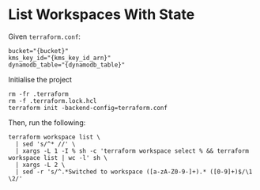 # List Workspaces With State

Given `terraform.conf`:

```properties
bucket="{bucket}"
kms_key_id="{kms_key_id_arn}"
dynamodb_table="{dynamodb_table}"
```

Initialise the project

```shell
rm -fr .terraform
rm -f .terraform.lock.hcl
terraform init -backend-config=terraform.conf
```

Then, run the following: 

```
terraform workspace list \
  | sed 's/^* //' \
  | xargs -L 1 -I % sh -c 'terraform workspace select % && terraform workspace list | wc -l' sh \
  | xargs -L 2 \
  | sed -r 's/^.*Switched to workspace ([a-zA-Z0-9-]+).* ([0-9]+)$/\1 \2/'
```
